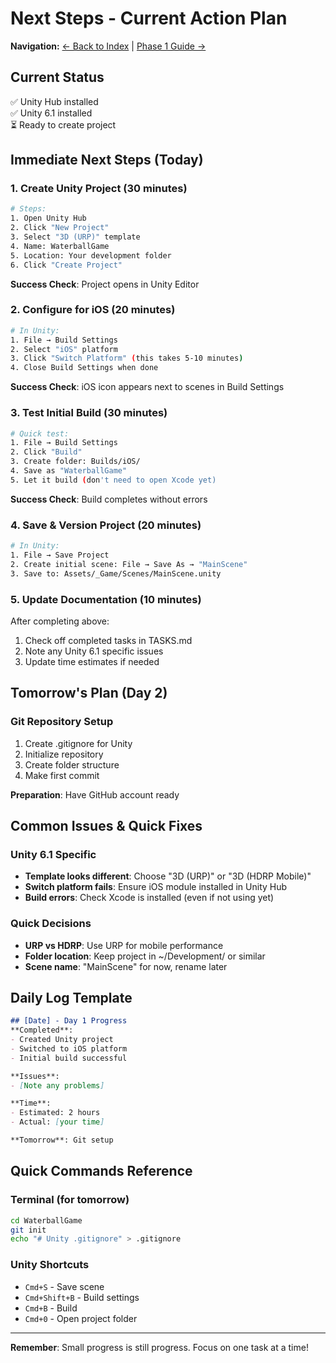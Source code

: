 # Next Steps - Current Action Plan

**Navigation:** [← Back to Index](../INDEX.md) | [Phase 1 Guide →](PHASE1_GUIDE.md)

## Current Status
✅ Unity Hub installed  
✅ Unity 6.1 installed  
⏳ Ready to create project

## Immediate Next Steps (Today)

### 1. Create Unity Project (30 minutes)
```bash
# Steps:
1. Open Unity Hub
2. Click "New Project"
3. Select "3D (URP)" template
4. Name: WaterballGame
5. Location: Your development folder
6. Click "Create Project"
```

**Success Check**: Project opens in Unity Editor

### 2. Configure for iOS (20 minutes)
```bash
# In Unity:
1. File → Build Settings
2. Select "iOS" platform
3. Click "Switch Platform" (this takes 5-10 minutes)
4. Close Build Settings when done
```

**Success Check**: iOS icon appears next to scenes in Build Settings

### 3. Test Initial Build (30 minutes)
```bash
# Quick test:
1. File → Build Settings
2. Click "Build"
3. Create folder: Builds/iOS/
4. Save as "WaterballGame"
5. Let it build (don't need to open Xcode yet)
```

**Success Check**: Build completes without errors

### 4. Save & Version Project (20 minutes)
```bash
# In Unity:
1. File → Save Project
2. Create initial scene: File → Save As → "MainScene"
3. Save to: Assets/_Game/Scenes/MainScene.unity
```

### 5. Update Documentation (10 minutes)
After completing above:
1. Check off completed tasks in TASKS.md
2. Note any Unity 6.1 specific issues
3. Update time estimates if needed

## Tomorrow's Plan (Day 2)

### Git Repository Setup
1. Create .gitignore for Unity
2. Initialize repository
3. Create folder structure
4. Make first commit

**Preparation**: Have GitHub account ready

## Common Issues & Quick Fixes

### Unity 6.1 Specific
- **Template looks different**: Choose "3D (URP)" or "3D (HDRP Mobile)"
- **Switch platform fails**: Ensure iOS module installed in Unity Hub
- **Build errors**: Check Xcode is installed (even if not using yet)

### Quick Decisions
- **URP vs HDRP**: Use URP for mobile performance
- **Folder location**: Keep project in ~/Development/ or similar
- **Scene name**: "MainScene" for now, rename later

## Daily Log Template
```markdown
## [Date] - Day 1 Progress
**Completed**:
- Created Unity project
- Switched to iOS platform
- Initial build successful

**Issues**:
- [Note any problems]

**Time**: 
- Estimated: 2 hours
- Actual: [your time]

**Tomorrow**: Git setup
```

## Quick Commands Reference

### Terminal (for tomorrow)
```bash
cd WaterballGame
git init
echo "# Unity .gitignore" > .gitignore
```

### Unity Shortcuts
- `Cmd+S` - Save scene
- `Cmd+Shift+B` - Build settings
- `Cmd+B` - Build
- `Cmd+0` - Open project folder

---

**Remember**: Small progress is still progress. Focus on one task at a time!